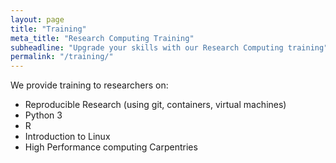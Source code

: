```yaml
---
layout: page
title: "Training"
meta_title: "Research Computing Training"
subheadline: "Upgrade your skills with our Research Computing training"
permalink: "/training/"
---
```


We provide training to researchers on:

- Reproducible Research (using git, containers, virtual machines)
- Python 3
- R
- Introduction to Linux
- High Performance computing Carpentries

